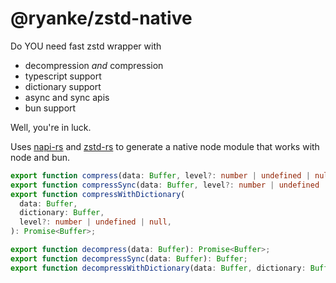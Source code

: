 # @ryanke/zstd-native

Do YOU need fast zstd wrapper with

- decompression _and_ compression
- typescript support
- dictionary support
- async and sync apis
- bun support

Well, you're in luck.

Uses [napi-rs](https://github.com/napi-rs/napi-rs) and [zstd-rs](https://github.com/gyscos/zstd-rs) to generate a native node module that works with node and bun.

```ts
export function compress(data: Buffer, level?: number | undefined | null): Promise<Buffer>;
export function compressSync(data: Buffer, level?: number | undefined | null): Buffer;
export function compressWithDictionary(
  data: Buffer,
  dictionary: Buffer,
  level?: number | undefined | null,
): Promise<Buffer>;

export function decompress(data: Buffer): Promise<Buffer>;
export function decompressSync(data: Buffer): Buffer;
export function decompressWithDictionary(data: Buffer, dictionary: Buffer): Promise<Buffer>;
```
